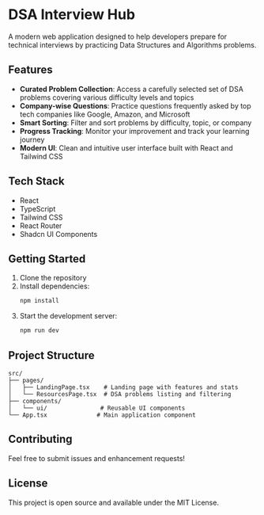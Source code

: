 # DSA Interview Hub

A modern web application designed to help developers prepare for technical interviews by practicing Data Structures and Algorithms problems.

## Features

- **Curated Problem Collection**: Access a carefully selected set of DSA problems covering various difficulty levels and topics
- **Company-wise Questions**: Practice questions frequently asked by top tech companies like Google, Amazon, and Microsoft
- **Smart Sorting**: Filter and sort problems by difficulty, topic, or company
- **Progress Tracking**: Monitor your improvement and track your learning journey
- **Modern UI**: Clean and intuitive user interface built with React and Tailwind CSS

## Tech Stack

- React
- TypeScript
- Tailwind CSS
- React Router
- Shadcn UI Components

## Getting Started

1. Clone the repository
2. Install dependencies:
   ```bash
   npm install
   ```
3. Start the development server:
   ```bash
   npm run dev
   ```

## Project Structure

```
src/
├── pages/
│   ├── LandingPage.tsx    # Landing page with features and stats
│   └── ResourcesPage.tsx  # DSA problems listing and filtering
├── components/
│   └── ui/               # Reusable UI components
└── App.tsx              # Main application component
```

## Contributing

Feel free to submit issues and enhancement requests!

## License

This project is open source and available under the MIT License.
